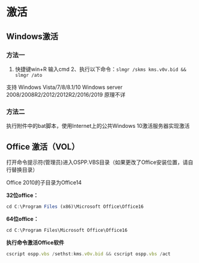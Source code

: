 # 激活



## Windows激活

### 方法一
1. 快捷键win+R 输入cmd
2、执行以下命令：`slmgr /skms kms.v0v.bid && slmgr /ato` 

支持 Windows Vista/7/8/8.1/10 Windows server 2008/2008R2/2012/2012R2/2016/2019
原理不详

### 方法二
执行附件中的bat脚本，使用Internet上的公共Windows 10激活服务器实现激活



## Office 激活（VOL）

打开命令提示符(管理员)进入OSPP.VBS目录（如果更改了Office安装位置，请自行替换目录）

Office 2010的子目录为Office14

**32位office：**

```javascript
cd C:\Program Files (x86)\Microsoft Office\Office16
```

**64位office：**

```javascript
cd C:\Program Files\Microsoft Office\Office16
```

**执行命令激活Office软件**

```javascript
cscript ospp.vbs /sethst:kms.v0v.bid && cscript ospp.vbs /act
```
